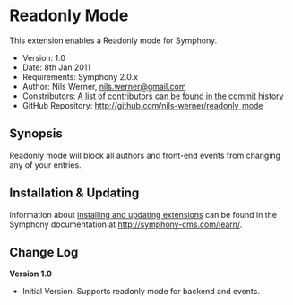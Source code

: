 # Readonly Mode #

This extension enables a Readonly mode for Symphony.  

- Version: 1.0
- Date: 8th Jan 2011
- Requirements: Symphony 2.0.x
- Author: Nils Werner, nils.werner@gmail.com
- Constributors: [A list of contributors can be found in the commit history](http://github.com/nils-werner/readonly_mode/commits/master)
- GitHub Repository: <http://github.com/nils-werner/readonly_mode>

## Synopsis

Readonly mode will block all authors and front-end events from changing any of your entries.

## Installation & Updating

Information about [installing and updating extensions](http://symphony-cms.com/learn/tasks/view/install-an-extension/) can be found in the Symphony documentation at <http://symphony-cms.com/learn/>.

## Change Log

**Version 1.0**

- Initial Version. Supports readonly mode for backend and events.
